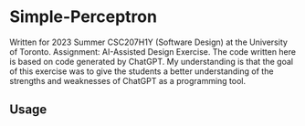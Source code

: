 # Simple-Perceptron
Written for 2023 Summer CSC207H1Y (Software Design) at the University of Toronto. Assignment: AI-Assisted Design Exercise. The code written here is based on code generated by ChatGPT. My understanding is that the goal of this exercise was to give the students a better understanding of the strengths and weaknesses of ChatGPT as a programming tool. 

## Usage 

